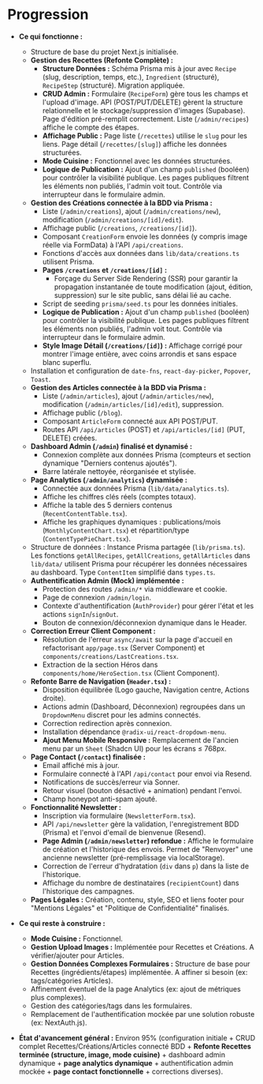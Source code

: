 # Progression

- **Ce qui fonctionne :**
    - Structure de base du projet Next.js initialisée.
    - **Gestion des Recettes (Refonte Complète) :**
        - **Structure Données :** Schéma Prisma mis à jour avec `Recipe` (slug, description, temps, etc.), `Ingredient` (structuré), `RecipeStep` (structuré). Migration appliquée.
        - **CRUD Admin :** Formulaire (`RecipeForm`) gère tous les champs et l'upload d'image. API (POST/PUT/DELETE) gèrent la structure relationnelle et le stockage/suppression d'images (Supabase). Page d'édition pré-remplit correctement. Liste (`/admin/recipes`) affiche le compte des étapes.
        - **Affichage Public :** Page liste (`/recettes`) utilise le `slug` pour les liens. Page détail (`/recettes/[slug]`) affiche les données structurées.
        - **Mode Cuisine :** Fonctionnel avec les données structurées.
        - **Logique de Publication :** Ajout d'un champ `published` (booléen) pour contrôler la visibilité publique. Les pages publiques filtrent les éléments non publiés, l'admin voit tout. Contrôle via interrupteur dans le formulaire admin.
    - **Gestion des Créations connectée à la BDD via Prisma :**
        - Liste (`/admin/creations`), ajout (`/admin/creations/new`), modification (`/admin/creations/[id]/edit`).
        - Affichage public (`/creations`, `/creations/[id]`).
        - Composant `CreationForm` envoie les données (y compris image réelle via FormData) à l'API `/api/creations`.
        - Fonctions d'accès aux données dans `lib/data/creations.ts` utilisent Prisma.
        - **Pages `/creations` et `/creations/[id]` :**
            - Forçage du Server Side Rendering (SSR) pour garantir la propagation instantanée de toute modification (ajout, édition, suppression) sur le site public, sans délai lié au cache.
        - Script de seeding `prisma/seed.ts` pour les données initiales.
        - **Logique de Publication :** Ajout d'un champ `published` (booléen) pour contrôler la visibilité publique. Les pages publiques filtrent les éléments non publiés, l'admin voit tout. Contrôle via interrupteur dans le formulaire admin.
        - **Style Image Détail (`/creations/[id]`) :** Affichage corrigé pour montrer l'image entière, avec coins arrondis et sans espace blanc superflu.
    - Installation et configuration de `date-fns`, `react-day-picker`, `Popover`, `Toast`.
    - **Gestion des Articles connectée à la BDD via Prisma :**
        - Liste (`/admin/articles`), ajout (`/admin/articles/new`), modification (`/admin/articles/[id]/edit`), suppression.
        - Affichage public (`/blog`).
        - Composant `ArticleForm` connecté aux API POST/PUT.
        - Routes API `/api/articles` (POST) et `/api/articles/[id]` (PUT, DELETE) créées.
    - **Dashboard Admin (`/admin`) finalisé et dynamisé :**
        - Connexion complète aux données Prisma (compteurs et section dynamique "Derniers contenus ajoutés").
        - Barre latérale nettoyée, réorganisée et stylisée.
    - **Page Analytics (`/admin/analytics`) dynamisée :**
        - Connectée aux données Prisma (`lib/data/analytics.ts`).
        - Affiche les chiffres clés réels (comptes totaux).
        - Affiche la table des 5 derniers contenus (`RecentContentTable.tsx`).
        - Affiche les graphiques dynamiques : publications/mois (`MonthlyContentChart.tsx`) et répartition/type (`ContentTypePieChart.tsx`).
    - Structure de données : Instance Prisma partagée (`lib/prisma.ts`). Les fonctions `getAllRecipes`, `getAllCreations`, `getAllArticles` dans `lib/data/` utilisent Prisma pour récupérer les données nécessaires au dashboard. Type `ContentItem` simplifié dans `types.ts`.
    - **Authentification Admin (Mock) implémentée :**
        - Protection des routes `/admin/*` via middleware et cookie.
        - Page de connexion `/admin/login`.
        - Contexte d'authentification (`AuthProvider`) pour gérer l'état et les actions `signIn`/`signOut`.
        - Bouton de connexion/déconnexion dynamique dans le Header.
    - **Correction Erreur Client Component :**
        - Résolution de l'erreur `async/await` sur la page d'accueil en refactorisant `app/page.tsx` (Server Component) et `components/creations/LastCreations.tsx`.
        - Extraction de la section Héros dans `components/home/HeroSection.tsx` (Client Component).
    - **Refonte Barre de Navigation (`Header.tsx`) :**
        - Disposition équilibrée (Logo gauche, Navigation centre, Actions droite).
        - Actions admin (Dashboard, Déconnexion) regroupées dans un `DropdownMenu` discret pour les admins connectés.
        - Correction redirection après connexion.
        - Installation dépendance `@radix-ui/react-dropdown-menu`.
        - **Ajout Menu Mobile Responsive :** Remplacement de l'ancien menu par un `Sheet` (Shadcn UI) pour les écrans ≤ 768px.
    - **Page Contact (`/contact`) finalisée :**
        - Email affiché mis à jour.
        - Formulaire connecté à l'API `/api/contact` pour envoi via Resend.
        - Notifications de succès/erreur via Sonner.
        - Retour visuel (bouton désactivé + animation) pendant l'envoi.
        - Champ honeypot anti-spam ajouté.
    - **Fonctionnalité Newsletter :**
        - Inscription via formulaire (`NewsletterForm.tsx`).
        - API `/api/newsletter` gère la validation, l'enregistrement BDD (Prisma) et l'envoi d'email de bienvenue (Resend).
        - **Page Admin (`/admin/newsletter`) refondue :** Affiche le formulaire de création et l'historique des envois. Permet de "Renvoyer" une ancienne newsletter (pré-remplissage via localStorage).
        - Correction de l'erreur d'hydratation (`div` dans `p`) dans la liste de l'historique.
        - Affichage du nombre de destinataires (`recipientCount`) dans l'historique des campagnes.
    - **Pages Légales :** Création, contenu, style, SEO et liens footer pour "Mentions Légales" et "Politique de Confidentialité" finalisés.
- **Ce qui reste à construire :**
    - **Mode Cuisine :** Fonctionnel.
    - **Gestion Upload Images :** Implémentée pour Recettes et Créations. A vérifier/ajouter pour Articles.
    - **Gestion Données Complexes Formulaires :** Structure de base pour Recettes (ingrédients/étapes) implémentée. A affiner si besoin (ex: tags/catégories Articles).
    - Affinement éventuel de la page Analytics (ex: ajout de métriques plus complexes).
    - Gestion des catégories/tags dans les formulaires.
    - Remplacement de l'authentification mockée par une solution robuste (ex: NextAuth.js).

- **État d'avancement général :** Environ 95% (configuration initiale + CRUD complet Recettes/Créations/Articles connecté BDD + **Refonte Recettes terminée (structure, image, mode cuisine)** + dashboard admin dynamique + **page analytics dynamique** + authentification admin mockée + **page contact fonctionnelle** + corrections diverses).